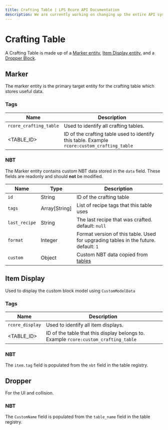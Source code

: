 ```yaml
---
title: Crafting Table | LPS Rcore API Documentation
description: We are currently working on changing up the entire API system. Hopefully, it will be released soon! For now you can see the up-coming changes to the API.
---
```


# Crafting Table

A Crafting Table is made up of a [Marker entity](https://minecraft.fandom.com/wiki/Marker), [Item Display entity](https://minecraft.fandom.com/wiki/Item_Display), and a [Dropper Block](https://minecraft.fandom.com/wiki/Dropper).

## Marker

The marker entity is the primary target entity for the crafting table which stores useful data.

### Tags

| Name                   | Description                                                                                 |
| ---------------------- | ------------------------------------------------------------------------------------------- |
| `rcore_crafting_table` | Used to identify all crafting tables.                                                       |
| <TABLE_ID>             | ID of the crafting table used to identify this table. Example `rcore:custom_crafting_table` |

### NBT

The Marker entity contains custom NBT data stored in the `data` field. These fields are readonly and should **not** be modified.

| Name          | Type          | Description                                                                         |
| ------------- | ------------- | ----------------------------------------------------------------------------------- |
| `id`          | String        | ID of the crafting table                                                            |
| `tags`        | Array[String] | List of recipe tags that this table uses                                            |
| `last_recipe` | String        | The last recipe that was crafted. default: `null`                                   |
| `format`      | Integer       | Format version of this table. Used for upgrading tables in the future. default: `1` |
| `custom`      | Object        | Custom NBT data copied from [tables](./tables.md)                                   |

## Item Display

Used to display the custom block model using `CustomModelData`

### Tags

| Name            | Description                                                                         |
| --------------- | ----------------------------------------------------------------------------------- |
| `rcore_display` | Used to identify all item displays.                                                 |
| <TABLE_ID>      | ID of the table that this display belongs to. Example `rcore:custom_crafting_table` |

### NBT

The `item.tag` field is populated from the `nbt` field in the table registry.

## Dropper

For the UI and collision.

### NBT

The `CustomName` field is populated from the `table_name` field in the table registry.
